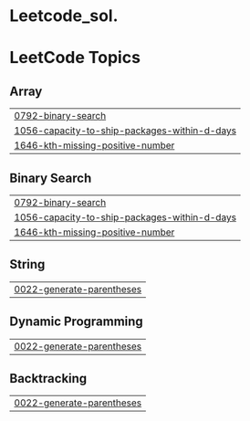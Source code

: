 # Leetcode_sol.
<!---LeetCode Topics Start-->
# LeetCode Topics
## Array
|  |
| ------- |
| [0792-binary-search](https://github.com/Ravi-GitLab-7/Leetcode_sol./tree/master/0792-binary-search) |
| [1056-capacity-to-ship-packages-within-d-days](https://github.com/Ravi-GitLab-7/Leetcode_sol./tree/master/1056-capacity-to-ship-packages-within-d-days) |
| [1646-kth-missing-positive-number](https://github.com/Ravi-GitLab-7/Leetcode_sol./tree/master/1646-kth-missing-positive-number) |
## Binary Search
|  |
| ------- |
| [0792-binary-search](https://github.com/Ravi-GitLab-7/Leetcode_sol./tree/master/0792-binary-search) |
| [1056-capacity-to-ship-packages-within-d-days](https://github.com/Ravi-GitLab-7/Leetcode_sol./tree/master/1056-capacity-to-ship-packages-within-d-days) |
| [1646-kth-missing-positive-number](https://github.com/Ravi-GitLab-7/Leetcode_sol./tree/master/1646-kth-missing-positive-number) |
## String
|  |
| ------- |
| [0022-generate-parentheses](https://github.com/Ravi-GitLab-7/Leetcode_sol./tree/master/0022-generate-parentheses) |
## Dynamic Programming
|  |
| ------- |
| [0022-generate-parentheses](https://github.com/Ravi-GitLab-7/Leetcode_sol./tree/master/0022-generate-parentheses) |
## Backtracking
|  |
| ------- |
| [0022-generate-parentheses](https://github.com/Ravi-GitLab-7/Leetcode_sol./tree/master/0022-generate-parentheses) |
<!---LeetCode Topics End-->